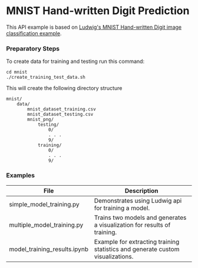 # MNIST Hand-written Digit Prediction

This API example is based on [Ludwig's MNIST Hand-written Digit image classification example](https://uber.github.io/ludwig/examples/#image-classification-mnist). 

### Preparatory Steps
To create data for training and testing run this command:
```
cd mnist
./create_training_test_data.sh
```

This will create the following directory structure
```
mnist/
    data/
        mnist_dataset_training.csv
        mnist_dataset_testing.csv
        mnist_png/
            testing/
                0/
                . . .
                9/
            training/
                0/
                . . .
                9/
```

### Examples
|File|Description|
|----|-----------|
|simple_model_training.py|Demonstrates using Ludwig api for training a model.|
|multiple_model_training.py|Trains two models and generates a visualization for results of training.|
|model_training_results.ipynb|Example for extracting training statistics and generate custom visualizations.|

